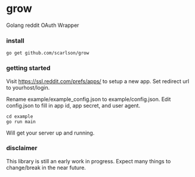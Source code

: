 # grow #

Golang reddit OAuth Wrapper

[reddit api]: http://www.reddit.com/dev/api

### install ###

```
go get github.com/scarlson/grow
```

### getting started ###

Visit https://ssl.reddit.com/prefs/apps/ to setup a new app.
Set redirect url to yourhost/login.

Rename example/example_config.json to example/config.json.
Edit config.json to fill in app id, app secret, and user agent.


```
cd example
go run main
```

Will get your server up and running.

### disclaimer ###

This library is still an early work in progress.  Expect many things to change/break in the near future.
